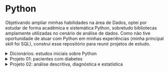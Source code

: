 # Python
Objetivando ampliar minhas habilidades na área de Dados, optei por estudar de forma acadêmica e sistemática Python, sobretudo bibliotecas amplamente utilizadas no cenário de análise de dados. Como não tive oportunidade de atuar com Python em minhas experiências (minha principal skill foi SQL), construí esse repositório para reunir projetos de estudo.

<details>
  <summary>Dicionários: estudos iniciais sobre Python</summary>
    Neste respositório inclui, além dos projetos, espécie de "dicionários" com informações básicas sobre os pacotes que utilizei. Esses arquivos são introdutórios e, em sua maioria, construídos conforme fui estudando a linguagem. Minha expectativa é que sirva de facilitador para outros desenvolvedores.
</details>

<details>
<summary>Projeto 01: pacientes com diabetes</summary>
<br />
Neste primeiro projeto o objetivo é utilizar Python para analisar informações disponíveis no dataset PIMA disponível no Kaggle.  
O projeto é proposto no curso "Análise de Dados com Python" da Data Science Academy. Responderemos as perguntas: 
<br />
  
- Gerar uma base de pacientes com mais de 50 anos;
- Criar uma nova coluna indicando se o paciente é obeso ou não. Esse cálculo levará em conta o IMC dos pacientes.
Para testar outras opções, incluí alguns gráficos.
</details>

<details> 
<summary>Projeto 02: análise descritiva, diagnóstica e estatística</summary>
Neste segundo projeto utilizamos dados da área de recursos humanos para explorar conceitos de análise descritiva, diagnóstica e estatística.

**O contexto do projeto:**
Uma  empresa  de  consultoria que  atua  em  Big  Data  e  Data  Science  deseja  contratar Cientistas de Dados entre pessoas que obtenham aprovação em alguns cursos ministrados pela empresa. Muitas pessoas se inscrevem para o treinamento. 

A empresa quer saber quais desses candidatos realmente querem trabalhar para a empresa após o treinamento ou estão apenas fazendo o treinamento para retornarem ao mercado à procura de um novo emprego. O objetivo é  contratar  os  profissionais  com  perfil  adequado, a  fim  dereduzir  o  custo  e  o  tempode contratação, bem como a qualidade do treinamento ou planejamento dos cursos e categorização dos candidatos.

Dataset: https://www.kaggle.com/datasets/arashnic/hr-analytics-job-change-of-data-scientists?resource=download  

</details>
